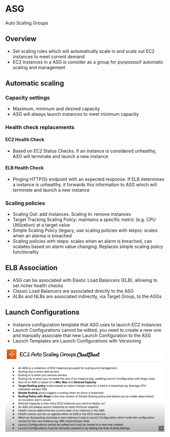 # ASG

Auto Scaling Groups

## Overview
- Set scaling rules which will automatically scale in and scale out EC2 instances to meet current demand
- EC2 instances in a ASG is consider as a group for purposesof automatic scaling and management

## Automatic scaling

### Capacity settings
- Maximum, minimum and desired capacity
- ASG will always launch instances to meet minimum capacity

### Health check replacements

#### EC2 Health Check
- Based on EC2 Status Checks. If an instance is considered unhealthy, ASG will terminate and launch a new instance

#### ELB Health Check
- Pinging HTTP(S) endpoint with an expected response. If ELB determines a instance is unhealthy, it forwards this information to ASG which will terminate and launch a new instance

### Scaling policies
- Scaling Out: add instances. Scaling In: remove instances
- Target Tracking Scaling Policy: maintains a specific metric (e.g. CPU Utilization) at a target value
- Simple Scaling Policy (legacy, use scaling policies with steps): scales when an alarma is breached
- Scaling policies with steps: scales when an alarm is breached, can scalates based on alarm value changing. Replaces simple scaling policy functionality

## ELB Association
- ASG can be associated with Elastic Load Balancers (ELB), allowing to set richer health checks
- Classic Load Balancers are associated directly to the ASG
- ALBs and NLBs are associated indirectly, via Target Group, to the ASGs

## Launch Configurations
- Instance configuration template that ASG uses to launch EC2 instances
- Launch Configurations cannot be edited, you need to create a new one and manually associate that new Launch Configuration to the ASG
- Launch Templates are Launch Configurations with Versioning

![ASG Cheat Sheet](./images/asg/asg.png)

